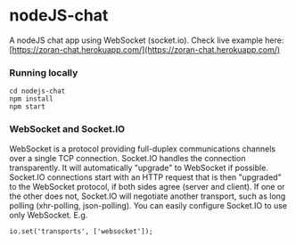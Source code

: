 # nodeJS-chat
A nodeJS chat app using WebSocket (socket.io).
Check live example here: [https://zoran-chat.herokuapp.com/](https://zoran-chat.herokuapp.com/)

### Running locally

```
cd nodejs-chat
npm install
npm start
```

### WebSocket and Socket.IO
WebSocket is a protocol providing full-duplex communications channels over a single TCP connection. Socket.IO handles the connection transparently. It will automatically "upgrade" to WebSocket if possible.
Socket.IO connections start with an HTTP request that is then "upgraded" to the WebSocket protocol, if both sides agree (server and client). If one or the other does not, Socket.IO will negotiate another transport, such as long polling (xhr-polling, json-polling). 
You can easily configure Socket.IO to use only WebSocket.
E.g.
```
io.set('transports', ['websocket']);
```
